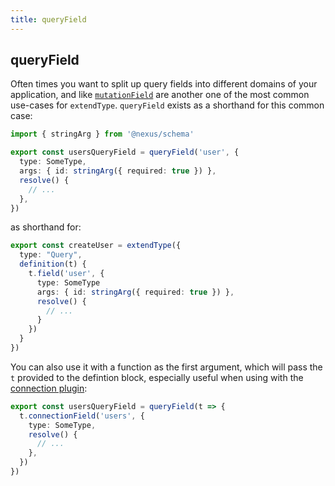 ```yaml
---
title: queryField
---
```


## queryField

Often times you want to split up query fields into different domains of your application, and like [`mutationField`](api-mutationField.md) are another one of the most common use-cases for `extendType`. `queryField` exists as a shorthand for this common case:

```ts
import { stringArg } from '@nexus/schema'

export const usersQueryField = queryField('user', {
  type: SomeType,
  args: { id: stringArg({ required: true }) },
  resolve() {
    // ...
  },
})
```

as shorthand for:

```ts
export const createUser = extendType({
  type: "Query",
  definition(t) {
    t.field('user', {
      type: SomeType
      args: { id: stringArg({ required: true }) },
      resolve() {
        // ...
      }
    })
  }
})
```

You can also use it with a function as the first argument, which will pass the `t` provided to the defintion block, especially useful when using with the [connection plugin](plugin-connection.md):

```ts
export const usersQueryField = queryField(t => {
  t.connectionField('users', {
    type: SomeType,
    resolve() {
      // ...
    },
  })
})
```
